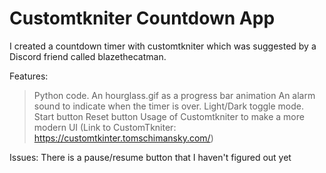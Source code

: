 # Customtkniter Countdown App

I created a countdown timer with customtkniter which was suggested by a Discord friend called blazethecatman.

Features:
 > Python code.
 > An hourglass.gif as a progress bar animation
 > An alarm sound to indicate when the timer is over.
 > Light/Dark toggle mode.
 > Start button
 > Reset button
 > Usage of Customtkniter to make a more modern UI 
(Link to CustomTkniter: https://customtkinter.tomschimansky.com/)

Issues:
There is a pause/resume button that I haven't figured out yet
